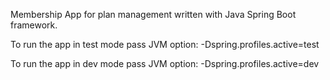 Membership App for plan management written with Java Spring Boot framework.

To run the app in test mode pass JVM option: -Dspring.profiles.active=test

To run the app in dev mode pass JVM option: -Dspring.profiles.active=dev
